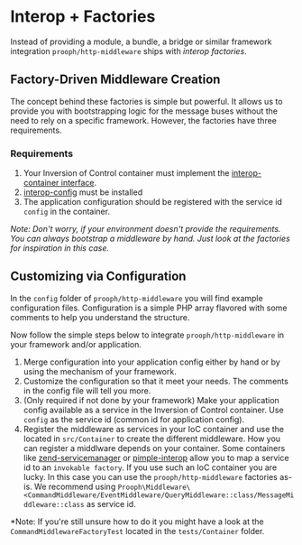 # Interop + Factories
Instead of providing a module, a bundle, a bridge or similar framework integration `prooph/http-middleware` ships with 
*interop factories*.

## Factory-Driven Middleware Creation

The concept behind these factories is simple but powerful. It allows us to provide you with bootstrapping logic for
the message buses without the need to rely on a specific framework. However, the factories have three requirements.

### Requirements

1. Your Inversion of Control container must implement the [interop-container interface](https://github.com/container-interop/container-interop).
2. [interop-config](https://github.com/sandrokeil/interop-config) must be installed 
3. The application configuration should be registered with the service id `config` in the container.

*Note: Don't worry, if your environment doesn't provide the requirements. You can
always bootstrap a middleware by hand. Just look at the factories for inspiration in this case.*

## Customizing via Configuration

In the `config` folder of `prooph/http-middleware` you will find example configuration files.
Configuration is a simple PHP array flavored with some comments to help you understand the structure.

Now follow the simple steps below to integrate `prooph/http-middleware` in your framework and/or application.

1. Merge configuration into your application config either by hand or by using the mechanism of your framework.
2. Customize the configuration so that it meet your needs. The comments in the config file will tell you more.
3. (Only required if not done by your framework) Make your application config available as a service in the
Inversion of Control container. Use `config` as the service id (common id for application config).
4. Register the middleware as services in your IoC container and use the located in `src/Container` to create the different middleware.
How you can register a middlware depends on your container. Some containers like [zend-servicemanager](https://github.com/zendframework/zend-servicemanager)
or [pimple-interop](https://github.com/moufmouf/pimple-interop) allow you to map a service id to an `invokable factory`.
If you use such an IoC container you are lucky. In this case you can use the `prooph/http-middleware` factories as-is.
We recommend using `Prooph\Middleware\<CommandMiddleware/EventMiddleware/QueryMiddleware::class/MessageMiddleware::class` as service id.

*Note: If you're still unsure how to do it you might have a look at the `CommandMiddlewareFactoryTest` located in the `tests/Container` folder.
